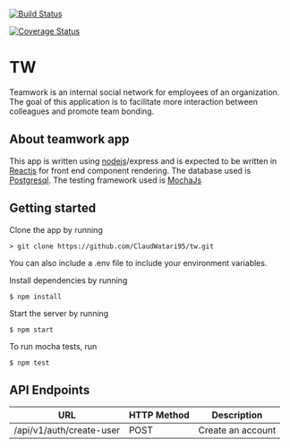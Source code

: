 [![Build Status](https://travis-ci.com/ClaudWatari95/tw.svg?token=DaepE415kiKy52GBGf6W&branch=develop)](https://travis-ci.com/ClaudWatari95/tw)

[![Coverage Status](https://coveralls.io/repos/github/ClaudWatari95/tw/badge.svg?branch=develop)](https://coveralls.io/github/ClaudWatari95/tw?branch=develop)

# TW
Teamwork is an internal social network for employees of an organization. The goal of this application is to facilitate more interaction between colleagues and promote team bonding.

## About teamwork app
This app is written using <a href = 'https://nodejs.org'>nodejs</a>/express and is expected to be written in <a href = 'https://reactjs.org
'>Reactjs</a> for front end component rendering. The database used is <a href = 'https://www.postgresql.org'>Postgresql</a>.
The testing framework used is <a href = 'https://mochajs.org'>MochaJs</a>

## Getting started
Clone the app by running 
```
> git clone https://github.com/ClaudWatari95/tw.git
```
You can also include a .env file to include your environment variables.

Install dependencies by running
```
$ npm install
```

Start the server by running 
```
$ npm start
```
To run mocha tests, run 
```
$ npm test
```

## API Endpoints

| URL                    | HTTP Method | Description                 |
| -------------------------------- | ------- | --------------------------- |
| /api/v1/auth/create-user                   | POST    | Create an account           |
